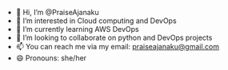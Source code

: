- 👋 Hi, I’m @PraiseAjanaku
- 👀 I’m interested in Cloud computing and DevOps
- 🌱 I’m currently learning AWS DevOps
- 💞️ I’m looking to collaborate on python and DevOps projects
- 📫 You can reach me via my email: praiseajanaku@gmail.com
- 😄 Pronouns: she/her

<!---
PraiseAjanaku/PraiseAjanaku is a ✨ special ✨ repository because its `README.md` (this file) appears on your GitHub profile.
You can click the Preview link to take a look at your changes.
--->
